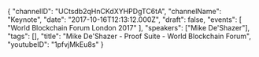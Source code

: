 {
    "channelID": "UCtsdb2qHnCKdXYHPDgTC6tA",
    "channelName": "Keynote",
    "date": "2017-10-16T12:13:12.000Z",
    "draft": false,
    "events": [
        "World Blockchain Forum London 2017"
    ],
    "speakers": ["Mike De'Shazer"],
    "tags": [],
    "title": "Mike De'Shazer - Proof Suite - World Blockchain Forum",
    "youtubeID": "1pfvjMkEu8s"
}
